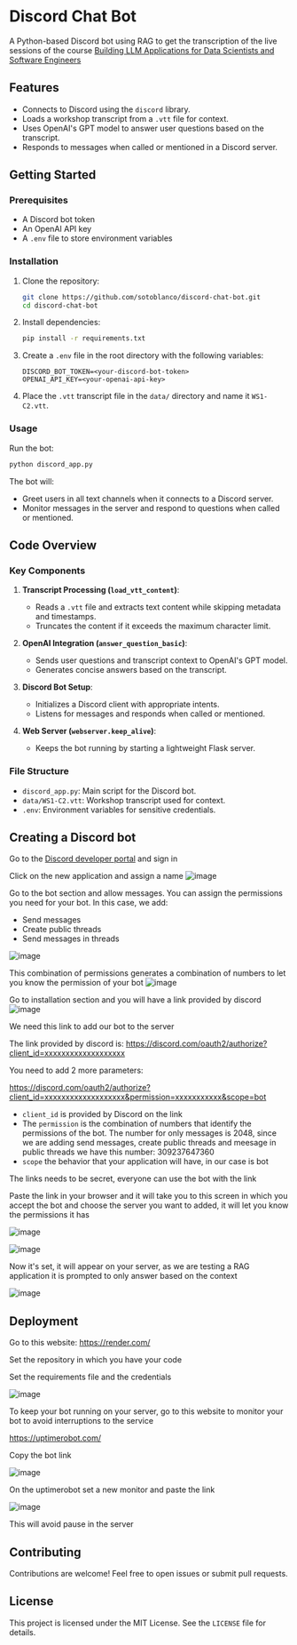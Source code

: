# Discord Chat Bot

A Python-based Discord bot using RAG to get the transcription of the live sessions of the course [Building LLM Applications for Data Scientists and Software Engineers](https://maven.com/hugo-stefan/building-llm-apps-ds-and-swe-from-first-principles)

## Features
- Connects to Discord using the `discord` library.
- Loads a workshop transcript from a `.vtt` file for context.
- Uses OpenAI's GPT model to answer user questions based on the transcript.
- Responds to messages when called or mentioned in a Discord server.

## Getting Started

### Prerequisites
- A Discord bot token
- An OpenAI API key
- A `.env` file to store environment variables

### Installation
1. Clone the repository:
   ```bash
   git clone https://github.com/sotoblanco/discord-chat-bot.git
   cd discord-chat-bot
   ```

2. Install dependencies:
   ```bash
   pip install -r requirements.txt
   ```

3. Create a `.env` file in the root directory with the following variables:
   ```
   DISCORD_BOT_TOKEN=<your-discord-bot-token>
   OPENAI_API_KEY=<your-openai-api-key>
   ```

4. Place the `.vtt` transcript file in the `data/` directory and name it `WS1-C2.vtt`.

### Usage
Run the bot:
```bash
python discord_app.py
```

The bot will:
- Greet users in all text channels when it connects to a Discord server.
- Monitor messages in the server and respond to questions when called or mentioned.

## Code Overview

### Key Components
1. **Transcript Processing (`load_vtt_content`)**:
   - Reads a `.vtt` file and extracts text content while skipping metadata and timestamps.
   - Truncates the content if it exceeds the maximum character limit.

2. **OpenAI Integration (`answer_question_basic`)**:
   - Sends user questions and transcript context to OpenAI's GPT model.
   - Generates concise answers based on the transcript.

3. **Discord Bot Setup**:
   - Initializes a Discord client with appropriate intents.
   - Listens for messages and responds when called or mentioned.

4. **Web Server (`webserver.keep_alive`)**:
   - Keeps the bot running by starting a lightweight Flask server.

### File Structure
- `discord_app.py`: Main script for the Discord bot.
- `data/WS1-C2.vtt`: Workshop transcript used for context.
- `.env`: Environment variables for sensitive credentials.

## Creating a Discord bot

Go to the [Discord developer portal](https://discord.com/developers/applications) and sign in

Click on the new application and assign a name
![image](https://github.com/user-attachments/assets/07b2db08-8464-4c0a-b9aa-16f399ccbc85)

Go to the bot section and allow messages. You can assign the permissions you need for your bot. In this case, we add:

- Send messages
- Create public threads
- Send messages in threads
  
![image](https://github.com/user-attachments/assets/626dd097-5e55-4d09-9f6a-2bde86936efb)

This combination of permissions generates a combination of numbers to let you know the permission of your bot
![image](https://github.com/user-attachments/assets/7cc4bbf7-5d0d-4628-99bb-48fc3e53cc75)

Go to installation section and you will have a link provided by discord
![image](https://github.com/user-attachments/assets/a7177c9d-f227-4cb2-b827-62e7972a6511)

We need this link to add our bot to the server

The link provided by discord is: https://discord.com/oauth2/authorize?client_id=xxxxxxxxxxxxxxxxxxx

You need to add 2 more parameters:

https://discord.com/oauth2/authorize?client_id=xxxxxxxxxxxxxxxxxxx&permission=xxxxxxxxxxx&scope=bot

- ``client_id`` is provided by Discord on the link
- The ``permission`` is the combination of numbers that identify the permissions of the bot. The number for only messages is 2048, since we are adding send messages, create public threads and meesage in public threads we have this number: 309237647360
- ``scope`` the behavior that your application will have, in our case is bot

The links needs to be secret, everyone can use the bot with the link

Paste the link in your browser and it will take you to this screen in which you accept the bot and choose the server you want to added, it will let you know the permissions it has

![image](https://github.com/user-attachments/assets/9f2232bc-aa7c-48ca-90cc-f5af4284fc55)

![image](https://github.com/user-attachments/assets/85622f54-26f9-493d-b5e3-ad9378728682)

Now it's set, it will appear on your server, as we are testing a RAG application it is prompted to only answer based on the context

![image](https://github.com/user-attachments/assets/23c291fe-258f-4c8b-a8cd-ae254b11c91e)


## Deployment

Go to this website: https://render.com/

Set the repository in which you have your code

Set the requirements file and the credentials

![image](https://github.com/user-attachments/assets/c770c848-b79a-4e58-82cc-beaee3f04f7b)

To keep your bot running on your server, go to this website to monitor your bot to avoid interruptions to the service

https://uptimerobot.com/

Copy the bot link

![image](https://github.com/user-attachments/assets/e3d4238b-8da3-445f-b94d-a5f0ef8f3421)

On the uptimerobot set a new monitor and paste the link

![image](https://github.com/user-attachments/assets/980dc328-9069-4169-8ec3-4e01ac833892)


This will avoid pause in the server


## Contributing
Contributions are welcome! Feel free to open issues or submit pull requests.

## License
This project is licensed under the MIT License. See the `LICENSE` file for details.

